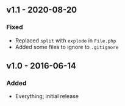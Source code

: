 ## v1.1 - 2020-08-20

### Fixed
- Replaced `split` with `explode` in `File.php`
- Added some files to ignore to `.gitignore`

## v1.0 - 2016-06-14

### Added
- Everything; initial release